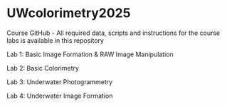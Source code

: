 # UWcolorimetry2025
 Course GitHub - All required data, scripts and instructions for the course labs is available in this repository


Lab 1: Basic Image Formation & RAW Image Manipulation

Lab 2: Basic Colorimetry

Lab 3: Underwater Photogrammetry

Lab 4: Underwater Image Formation
